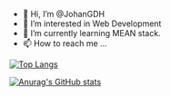 - 👋 Hi, I’m @JohanGDH
- 👀 I’m interested in Web Development
- 🌱 I’m currently learning MEAN stack.
- 📫 How to reach me ...

[![Top Langs](https://github-readme-stats.vercel.app/api/top-langs/?username=johangdh&layout=compact&theme=react)](https://github.com/anuraghazra/github-readme-stats)


[![Anurag's GitHub stats](https://github-readme-stats.vercel.app/api?username=johangdh&theme=react)](https://github.com/anuraghazra/github-readme-stats)


<!---
JohanGDH/JohanGDH is a ✨ special ✨ repository because its `README.md` (this file) appears on your GitHub profile.
You can click the Preview link to take a look at your changes.
--->
